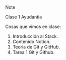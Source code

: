> [!NOTE]
> Clase 1 Ayudantia

Cosas que vimos en clase:

1. Introducción al Stack.
2. Contenido Notion.
3. Teoria de Git y GitHub.
4. Tarea 1 Git y Github.
